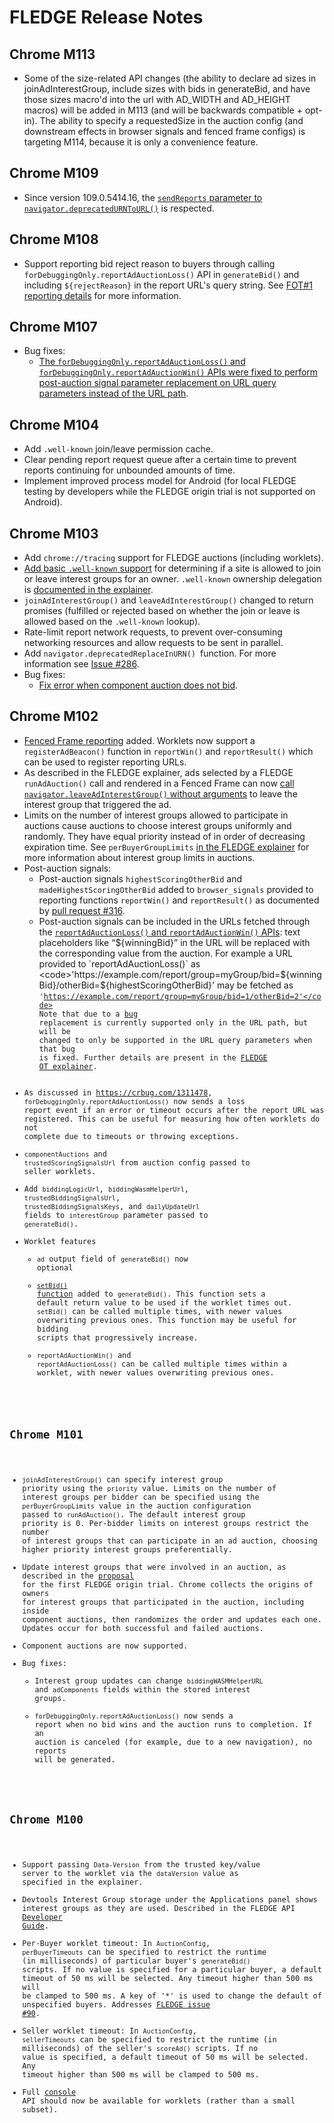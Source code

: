 # FLEDGE Release Notes


## Chrome M113

* Some of the size-related API changes (the ability to declare ad sizes in joinAdInterestGroup, include sizes with bids in generateBid, and have those sizes macro'd into the url with AD_WIDTH and AD_HEIGHT macros) will be added in M113 (and will be backwards compatible + opt-in). The ability to specify a requestedSize in the auction config (and downstream effects in browser signals and fenced frame configs) is targeting M114, because it is only a convenience feature.

## Chrome M109



*   Since version 109.0.5414.16, the [`sendReports` parameter to `navigator.deprecatedURNToURL()`](https://github.com/WICG/turtledove/blob/main/Proposed_First_FLEDGE_OT_Details.md#advertisement-rendering) is respected.


## Chrome M108



*   Support reporting bid reject reason to buyers through calling `forDebuggingOnly.reportAdAuctionLoss()` API in `generateBid()` and including `${rejectReason}` in the report URL's query string.  See [FOT#1 reporting details](https://github.com/WICG/turtledove/blob/main/Proposed_First_FLEDGE_OT_Details.md#reporting) for more information.


## Chrome M107



*   Bug fixes:
    *   [The `forDebuggingOnly.reportAdAuctionLoss()` and `forDebuggingOnly.reportAdAuctionWin()` APIs were fixed to perform post-auction signal parameter replacement on URL query parameters instead of the URL path](http://crbug.com/1338233).


## Chrome M104



*   Add `.well-known` join/leave permission cache.
*   Clear pending report request queue after a certain time to prevent reports continuing for unbounded amounts of time.
*   Implement improved process model for Android (for local FLEDGE testing by developers while the FLEDGE origin trial is not supported on Android).


## Chrome M103



*   Add `chrome://tracing` support for FLEDGE auctions (including worklets).
*   [Add basic `.well-known` support](https://crbug.com/1315805) for determining if a site is allowed to join or leave interest groups for an owner.  `.well-known` ownership delegation is [documented in the explainer](https://github.com/WICG/turtledove/blob/main/FLEDGE.md#13-permission-delegation).
*   `joinAdInterestGroup()` and `leaveAdInterestGroup()` changed to return promises (fulfilled or rejected based on whether the join or leave is allowed based on the `.well-known` lookup).
*   Rate-limit report network requests, to prevent over-consuming networking resources and allow requests to be sent in parallel.
*   Add `navigator.deprecatedReplaceInURN() `function.  For more information see [Issue #286](https://github.com/WICG/turtledove/issues/286).
*   Bug fixes:
    *   [Fix error when component auction does not bid](https://bugs.chromium.org/p/chromium/issues/detail?id=1321941).


## Chrome M102



*   [Fenced Frame reporting](https://github.com/WICG/turtledove/blob/main/Fenced_Frames_Ads_Reporting.md) added. Worklets now support a `registerAdBeacon()`  function in `reportWin()` and `reportResult()` which can be used to register reporting URLs.
*   As described in the FLEDGE explainer, ads selected by a FLEDGE `runAdAuction()` call and rendered in a Fenced Frame can now [call `navigator.leaveAdInterestGroup()` without arguments](https://github.com/WICG/turtledove/blob/main/FLEDGE.md#13-permission-delegation:~:text=invoking%20navigator.leaveAdInterestGroup()-,from%20inside%20an%20ad,-that%20is%20being) to leave the interest group that triggered the ad.
*   Limits on the number of interest groups allowed to participate in auctions cause auctions to choose interest groups uniformly and randomly. They have equal priority instead of in order of decreasing expiration time. See `perBuyerGroupLimits` [in the FLEDGE explainer](https://github.com/WICG/turtledove/blob/main/FLEDGE.md#12-interest-group-attributes) for more information about interest group limits in auctions.
*   Post-auction signals:
    *   Post-auction signals `highestScoringOtherBid` and `madeHighestScoringOtherBid` added to `browser_signals` provided to reporting functions `reportWin()` and `reportResult()` as documented by [pull request #316](https://github.com/WICG/turtledove/pull/316).
    *   Post-auction signals can be included in the URLs fetched through the [`reportAdAuctionLoss()` and `reportAdAuctionWin()` APIs](https://developer.chrome.com/blog/fledge-api/#temporary-reporting): text placeholders like “${winningBid}” in the URL will be replaced with the corresponding value from the auction. For example a URL provided to `reportAdAuctionLoss()` as <code>'https://example.com/report/group=myGroup/bid=${winningBid}/otherBid=${highestScoringOtherBid}'</code> may be fetched as <code>'https://example.com/report/group=myGroup/bid=1/otherBid=2'</code> Note that due to a [bug](http://crbug.com/1338233) replacement is currently supported only in the URL path, but will be changed to only be supported in the URL query parameters when that bug is fixed. Further details are present in the [FLEDGE OT explainer](https://github.com/WICG/turtledove/blob/main/Proposed_First_FLEDGE_OT_Details.md#reporting).
*   As discussed in https://crbug.com/1311478, <code>forDebuggingOnly.reportAdAuctionLoss()</code> now sends a loss report event if an error or timeout occurs after the report URL was registered.  This can be useful for measuring how often worklets do not complete due to timeouts or throwing exceptions.
*   <code>componentAuctions</code> and <code>trustedScoringSignalsUrl</code> from auction config passed to seller worklets.
*   Add <code>biddingLogicUrl</code>, <code>biddingWasmHelperUrl</code>, <code>trustedBiddingSignalsUrl</code>, <code>trustedBiddingSignalsKeys</code>, and <code>dailyUpdateUrl</code> fields to <code>interestGroup</code> parameter passed to `generateBid()`.
*   Worklet features
    *   <code>ad</code> output field of <code>generateBid()</code> now optional
    *   [`setBid()` function](https://github.com/WICG/turtledove/issues/241) added to <code>generateBid()</code>. This function sets a default return value to be used if the worklet times out. <code>setBid()</code> can be called multiple times, with newer values overwriting previous ones. This function may be useful for bidding scripts that progressively increase.
    *   <code>reportAdAuctionWin()</code> and <code>reportAdAuctionLoss()</code> can be called multiple times within a worklet, with newer values overwriting previous ones.


## Chrome M101



*   `joinAdInterestGroup()` can specify interest group priority using the `priority` value.  Limits on the number of interest groups per bidder can be specified using the `perBuyerGroupLimits` value in the auction configuration passed to `runAdAuction()`. The default interest group priority is 0. Per-bidder limits on interest groups restrict the number of interest groups that can participate in an ad auction, choosing higher priority interest groups preferentially.
*   Update interest groups that were involved in an auction, as described in the [proposal](https://github.com/WICG/turtledove/blob/main/Proposed_First_FLEDGE_OT_Details.md#interest-group-updating)  for the first FLEDGE origin trial. Chrome collects the origins of owners for interest groups that participated in the auction, including inside component auctions, then randomizes the order and updates each one. Updates occur for both successful and failed auctions.
*   Component auctions are now supported.
*   Bug fixes:
    *   Interest group updates can change `biddingWASMHelperURL` and `adComponents` fields within the stored interest groups. 
    *   `forDebuggingOnly.reportAdAuctionLoss()` now sends a report when no bid wins and the auction runs to completion. If an auction is canceled (for example, due to a new navigation), no reports will be generated.


## Chrome M100



*   Support passing `Data-Version` from the trusted key/value server to the worklet via the `dataVersion` value as specified in the explainer.
*   Devtools Interest Group storage under the Applications panel shows interest groups as they are used. Described in the FLEDGE API [Developer Guide](https://developer.chrome.com/blog/fledge-api/#debug-fledge-worklets). 
*   Per-Buyer worklet timeout: In `AuctionConfig`, `perBuyerTimeouts` can be specified to restrict the runtime (in milliseconds) of particular buyer's `generateBid()` scripts. If no value is specified for a particular buyer, a default timeout of 50 ms will be selected. Any timeout higher than 500 ms will be clamped to 500 ms. A key of '\*' is used to change the default of unspecified buyers.  Addresses [FLEDGE issue #90](https://github.com/WICG/turtledove/issues/90).
*   Seller worklet timeout: In `AuctionConfig`, `sellerTimeouts` can be specified to restrict the runtime (in milliseconds) of the seller's `scoreAd()` scripts. If no value is specified, a default timeout of 50 ms will be selected. Any timeout higher than 500 ms will be clamped to 500 ms.
*   Full [console](https://developer.mozilla.org/en-US/docs/Web/API/console) API should now be available for worklets (rather than a small subset).
